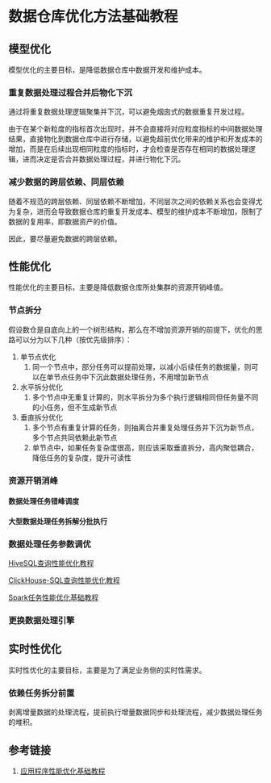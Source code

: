 # 数据仓库优化方法基础教程


## 模型优化

模型优化的主要目标，是降低数据仓库中数据开发和维护成本。

### 重复数据处理过程合并后物化下沉

通过将重复数据处理逻辑聚集并下沉，可以避免烟囱式的数据重复开发过程。

由于在某个新粒度的指标首次出现时，并不会直接将对应粒度指标的中间数据处理结果，直接物化到数据仓库中进行存储，以避免超前优化带来的维护和开发成本的增加，而是在后续出现相同粒度的指标时，才会检查是否存在相同的数据处理逻辑，进而决定是否合并数据处理过程，并进行物化下沉。


### 减少数据的跨层依赖、同层依赖

随着不规范的跨层依赖、同层依赖不断增加，不同层次之间的依赖关系也会变得尤为复杂，进而会导致数据仓库的重复开发成本、模型的维护成本不断增加，限制了数据的复用率，即数据资产的价值。

因此，要尽量避免数据的跨层依赖。


## 性能优化

性能优化的主要目标，主要是降低数据仓库所处集群的资源开销峰值。

### 节点拆分

假设数仓是自底向上的一个树形结构，那么在不增加资源开销的前提下，优化的思路可以分为以下几种（按优先级排序）：
1. 单节点优化
	1. 同一个节点中，部分任务可以提前处理，以减小后续任务的数据量，则可以在单节点任务中下沉此数据处理任务，不用增加新节点
2. 水平拆分优化
	1. 多个节点中无重复计算的，则水平拆分为多个执行逻辑相同但任务量不同的小任务，但不生成新节点
3. 垂直拆分优化
	1. 多个节点有重复计算的任务，则抽离合并重复处理任务并下沉为新节点，多个节点共同依赖此新节点
	2. 单节点中，如果任务复杂度很高，则应该采取垂直拆分，高内聚低耦合，降低任务的复杂度，提升可读性

### 资源开销消峰


#### 数据处理任务错峰调度

#### 大型数据处理任务拆解分批执行



### 数据处理任务参数调优

[HiveSQL查询性能优化教程](work/component/Big-Data/Apache-Hive/Hive-SQL/HiveSQL查询性能优化教程.md)

[ClickHouse-SQL查询性能优化教程](work/component/Big-Data/ClickHouse/ClickHouse-SQL查询性能优化教程.md)

[Spark任务性能优化基础教程](work/component/Big-Data/Apache-Spark/Spark任务性能优化基础教程.md)

### 更换数据处理引擎



## 实时性优化

实时性优化的主要目标，主要是为了满足业务侧的实时性需求。

### 依赖任务拆分前置

剥离增量数据的处理流程，提前执行增量数据同步和处理流程，减少数据处理任务的堆积。


## 参考链接
1. [应用程序性能优化基础教程](work/methodology/Optimize/应用程序性能优化基础教程.md)
